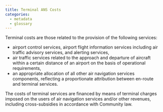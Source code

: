 ```yaml
---
title: Terminal ANS Costs
categories:
  - metadata
  - glossary
---
```



Terminal costs are those related to the provision of the following services:

* airport control services, airport flight information services including
  air traffic advisory services, and alerting services,
* air traffic services related to the approach and departure of aircraft within a
  certain distance of an airport on the basis of operational requirements,
* an appropriate allocation of all other air navigation services components,
  reflecting a proportionate attribution between en-route and terminal services. 

The costs of terminal services are financed by means of terminal charges imposed on
the users of air navigation services and/or other revenues, including cross-subsidies
in accordance with Community law.
